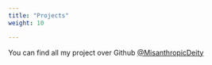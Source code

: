 ```yaml
---
title: "Projects"
weight: 10

---
```

You can find all my project over Github [@MisanthropicDeity](https://github.com/MisanthropicDeity)
